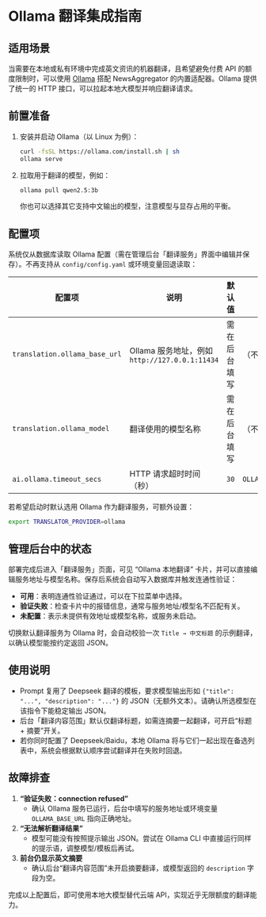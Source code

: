 # Ollama 翻译集成指南

## 适用场景

当需要在本地或私有环境中完成英文资讯的机器翻译，且希望避免付费 API 的额度限制时，可以使用 [Ollama](https://ollama.com/) 搭配 NewsAggregator 的内置适配器。Ollama 提供了统一的 HTTP 接口，可以拉起本地大模型并响应翻译请求。

## 前置准备

1. 安装并启动 Ollama（以 Linux 为例）：
   ```bash
   curl -fsSL https://ollama.com/install.sh | sh
   ollama serve
   ```
2. 拉取用于翻译的模型，例如：
   ```bash
   ollama pull qwen2.5:3b
   ```
   你也可以选择其它支持中文输出的模型，注意模型与显存占用的平衡。

## 配置项

系统仅从数据库读取 Ollama 配置（需在管理后台「翻译服务」界面中编辑并保存）。不再支持从 `config/config.yaml` 或环境变量回退读取：

| 配置项 | 说明 | 默认值 | 环境变量 |
| ------ | ---- | ------ | -------- |
| `translation.ollama_base_url` | Ollama 服务地址，例如 `http://127.0.0.1:11434` | 需在后台填写 | （不支持） |
| `translation.ollama_model` | 翻译使用的模型名称 | 需在后台填写 | （不支持） |
| `ai.ollama.timeout_secs` | HTTP 请求超时时间（秒） | `30` | `OLLAMA_TIMEOUT_SECS` |

若希望启动时默认选用 Ollama 作为翻译服务，可额外设置：

```bash
export TRANSLATOR_PROVIDER=ollama
```

## 管理后台中的状态

部署完成后进入「翻译服务」页面，可见 “Ollama 本地翻译” 卡片，并可以直接编辑服务地址与模型名称。保存后系统会自动写入数据库并触发连通性验证：

- **可用**：表明连通性验证通过，可以在下拉菜单中选择。
- **验证失败**：检查卡片中的报错信息，通常与服务地址/模型名不匹配有关。
- **未配置**：表示未提供有效地址或模型名称，或服务未启动。

切换默认翻译服务为 Ollama 时，会自动校验一次 `Title → 中文标题` 的示例翻译，以确认模型能按约定返回 JSON。

## 使用说明

- Prompt 复用了 Deepseek 翻译的模板，要求模型输出形如 `{"title": "...", "description": "..."}` 的 JSON（无额外文本）。请确认所选模型在该指令下能稳定输出 JSON。
- 后台「翻译内容范围」默认仅翻译标题，如需连摘要一起翻译，可开启“标题 + 摘要”开关。
- 若你同时配置了 Deepseek/Baidu，本地 Ollama 将与它们一起出现在备选列表中，系统会根据默认顺序尝试翻译并在失败时回退。

## 故障排查

1. **“验证失败：connection refused”**  
   - 确认 Ollama 服务已运行，后台中填写的服务地址或环境变量 `OLLAMA_BASE_URL` 指向正确地址。
2. **“无法解析翻译结果”**  
   - 模型可能没有按照提示输出 JSON。尝试在 Ollama CLI 中直接运行同样的提示语，调整模型/模板后再试。
3. **前台仍显示英文摘要**  
   - 确认后台“翻译内容范围”未开启摘要翻译，或模型返回的 `description` 字段为空。

完成以上配置后，即可使用本地大模型替代云端 API，实现近乎无限额度的翻译能力。
